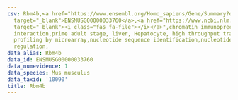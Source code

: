 ```yaml
---
csv: Rbm4b,<a href="https://www.ensembl.org/Homo_sapiens/Gene/Summary?db=core;g=ENSMUSG00000033760"
  target="_blank">ENSMUSG00000033760</a>,<a href="https://www.ncbi.nlm.nih.gov/pubmed/23834426"
  target="_blank"><i class="fas fa-file"></i></a>",chromatin immunoprecipitation assay,direct
  interaction,prime adult stage, liver, Hepatocyte, high throughput transcription
  profiling by microarray,nucleotide sequence identification,nucleotide sequence identification,transcriptional
  regulation,
data_alias: Rbm4b
data_id: ENSMUSG00000033760
data_numevidence: 1
data_species: Mus musculus
data_taxid: '10090'
title: Rbm4b
---
```

